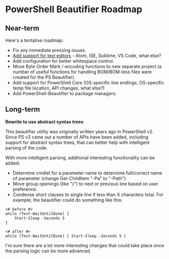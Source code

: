 # PowerShell Beautifier Roadmap

## Near-term

Here's a tentative roadmap:
* Fix any immediate pressing issues.
* [Add support for text editors](ExternalEditors.md) - Atom, ISE, Sublime, VS Code, what else?
* Add configuration for better whitespace control.
* Move Byte Order Mark / encoding functions to new separate project (a number of useful functions for handling BOM/BOM-less files were created for the PS Beautifier).
* Add support for PowerShell Core (OS-specific line endings, OS-specific temp file location, API changes, what else?)
* Add PowerShell-Beautifier to package managers.


## Long-term

**Rewrite to use abstract syntax trees**

This beautifier utility was originally written years ago in PowerShell v2.  Since PS v3 came out a number of APIs have been added, including support for abstract syntax trees, that can better help with intelligent parsing of the code.

With more intelligent parsing, additional interesting functionality can be added:
* Determine cmdlet for a parameter name to determine full/correct name of parameter (change Get-ChildItem "-Pa" to "-Path") 
* Move group openings (like "{") to next or previous line based on user preference.
* Condense short clauses to single line if less than X characters total.  For example, the beautifier could do something like this:

```
<# before #>
while (Test-WaitUntilDone) { 
	Start-Sleep -Seconds 5 
}

<# after #>
while (Test-WaitUntilDone) { Start-Sleep -Seconds 5 }
```

I'm sure there are a lot more interesting changes that could take place once the parsing logic can be more advanced.
